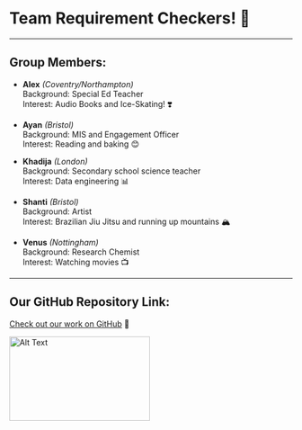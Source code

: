 
# Team Requirement Checkers! 🌟
---
## Group Members:
- **Alex** *(Coventry/Northampton)*  
  Background: Special Ed Teacher  
  Interest: Audio Books and Ice-Skating! ❣️

- **Ayan** *(Bristol)*  
  Background: MIS and Engagement Officer  
  Interest: Reading and baking 😊

- **Khadija** *(London)*  
  Background: Secondary school science teacher  
  Interest: Data engineering 📊

- **Shanti** *(Bristol)*  
  Background: Artist  
  Interest: Brazilian Jiu Jitsu and running up mountains 🏔️

- **Venus** *(Nottingham)*  
  Background: Research Chemist  
  Interest: Watching movies 📺 

---
## Our GitHub Repository Link:
[Check out our work on GitHub](#) 🚀



<img src="https://www.vrogue.co/top-featureds-content.techgig.com/photo/77980362/guide-how-to-develop-and-sell-python-api.jpg?49072" alt="Alt Text" width="250" height="150">
